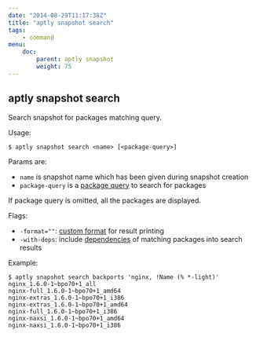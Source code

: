 ```yaml
---
date: "2014-08-29T11:17:38Z"
title: "aptly snapshot search"
tags:
    - command
menu:
    doc:
        parent: aptly snapshot
        weight: 75
---
```


aptly snapshot search
---------------------

Search snapshot for packages matching query.

Usage:

    $ aptly snapshot search <name> [<package-query>]

Params are:

-   `name` is snapshot name which has been given during snapshot
    creation
-   `package-query` is a [package query](/doc/feature/query/) to
    search for packages

If package query is omitted, all the packages are displayed.

Flags:

-   `-format=""`:
    [custom format](/doc/feature/package-display/) for result printing
-   `-with-deps`: include [dependencies](/doc/feature/dependencies) of matching packages
    into search results

Example:

    $ aptly snapshot search backports 'nginx, !Name (% *-light)'
    nginx_1.6.0-1~bpo70+1_all
    nginx-full_1.6.0-1~bpo70+1_amd64
    nginx-extras_1.6.0-1~bpo70+1_i386
    nginx-extras_1.6.0-1~bpo70+1_amd64
    nginx-full_1.6.0-1~bpo70+1_i386
    nginx-naxsi_1.6.0-1~bpo70+1_amd64
    nginx-naxsi_1.6.0-1~bpo70+1_i386
